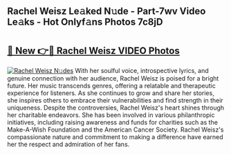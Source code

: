 ## Rachel Weisz Le𝚊ked N𝚞de - Part-7wv Video Le𝚊ks - Hot Onlyf𝚊ns Photos 7c8jD

# <h2><a href="http://ab86782.deff.icu/?id=Rachel+Weisz">🔗 New 👉🔴 Rachel Weisz VIDEO Photos</a></h2>

[![Rachel Weisz N𝚞des](https://i.imgur.com/rIISA9y.gif)](http://ab86782.deff.icu/?id=Rachel+Weisz)
With her soulful voice, introspective lyrics, and genuine connection with her audience, Rachel Weisz is poised for a bright future. Her music transcends genres, offering a relatable and therapeutic experience for listeners. As she continues to grow and share her stories, she inspires others to embrace their vulnerabilities and find strength in their uniqueness. Despite the controversies, Rachel Weisz's heart shines through her charitable endeavors. She has been involved in various philanthropic initiatives, including raising awareness and funds for charities such as the Make-A-Wish Foundation and the American Cancer Society. Rachel Weisz's compassionate nature and commitment to making a difference have earned her the respect and admiration of her fans.
